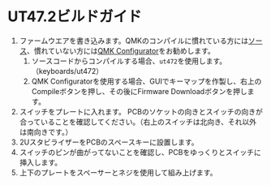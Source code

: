 # UT47.2ビルドガイド


1. ファームウエアを書き込みます。QMKのコンパイルに慣れている方には[ソース](https://github.com/qmk/qmk_firmware/tree/master/keyboards/ut472)、慣れていない方には[QMK Configurator](https://config.qmk.fm/#/ut472/LAYOUT)をお勧めします。　　
	1. ソースコードからコンパイルする場合、`ut472`を使用します。（keyboards/ut472）　　
	1. QMK Configuratorを使用する場合、GUIでキーマップを作製し、右上のCompileボタンを押し、その後にFirmware Downloadボタンを押します。　　
1. スイッチをプレートに入れます。 PCBのソケットの向きとスイッチの向きが合っていることを確認してください。（右上のスイッチは北向き、それ以外は南向きです。）　　
1. 2UスタビライザーをPCBのスペースキーに設置します。　　
1. スイッチのピンが曲がってないことを確認し、PCBをゆっくりとスイッチに挿入します。　　
1. 上下のプレートをスペーサーとネジを使用して組み上げます。　　
